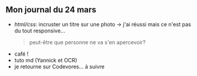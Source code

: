 Mon journal du 24 mars
----------------------
  - *html/css*: incruster un titre sur une photo -> j'ai réussi mais ce n'est pas du tout responsive...
      > peut-être que personne ne va s'en apercevoir?
  - café !
  - tuto md (Yannick et OCR)
  - je retourne sur Codevores... à suivre
